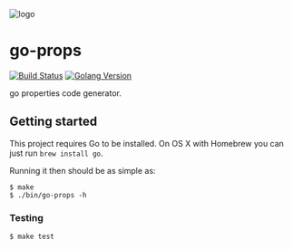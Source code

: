![logo](https://cdn.rawgit.com/MrLYC/go-props/master/logo/default.svg)

# go-props
[![Build Status](https://travis-ci.org/MrLYC/go-props.svg?branch=master)](https://travis-ci.org/MrLYC/go-props)
[![Golang Version](https://img.shields.io/badge/golang-1.7,1.8,1.9-brightgreen.svg?longCache=true)](https://travis-ci.org/MrLYC/go-props)

go properties code generator.

## Getting started

This project requires Go to be installed. On OS X with Homebrew you can just run `brew install go`.

Running it then should be as simple as:

```console
$ make
$ ./bin/go-props -h
```

### Testing

```console
$ make test
```
